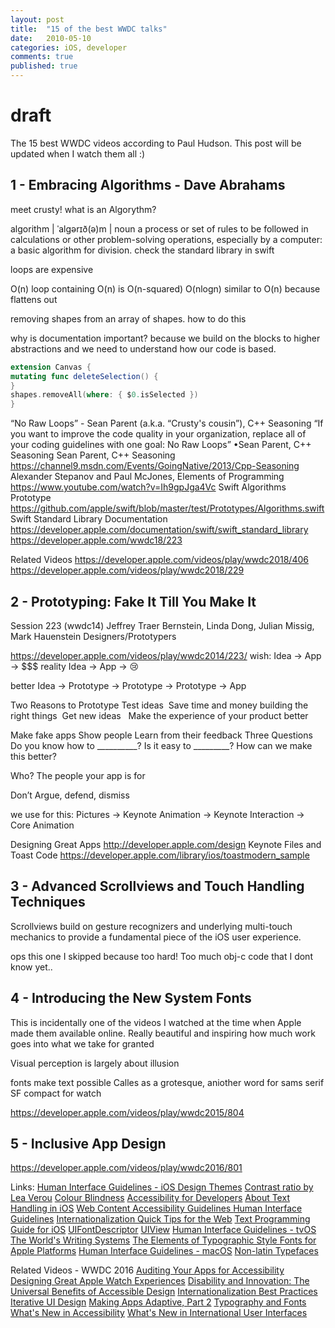 ```yaml
---
layout: post
title:  "15 of the best WWDC talks"
date:   2010-05-10
categories: iOS, developer
comments: true
published: true
---
```

 
 # draft
 
The 15 best WWDC videos according to Paul Hudson. This post will be updated when I watch them all :)

## 1 - Embracing Algorithms - Dave Abrahams 

meet crusty!
what is an Algorythm? 

algorithm | ˈalɡərɪð(ə)m |
noun
a process or set of rules to be followed in calculations or other problem-solving operations, especially by a computer: a basic algorithm for division.
check the standard library in swift
 
 loops are expensive

O(n) loop containing O(n) is O(n-squared)
O(nlogn) similar to O(n) because flattens out 

 removing shapes from an array of shapes. how to do this 
 
why is documentation important?
because we build on the blocks to higher abstractions and we need to understand how our code is based.

``` swift
extension Canvas {
mutating func deleteSelection() {
}
shapes.removeAll(where: { $0.isSelected })
}
```
“No Raw Loops” - Sean Parent (a.k.a. “Crusty's cousin”), C++ Seasoning
“If you want to improve the code quality in your organization, replace all of your coding guidelines with one goal:
No Raw Loops” •Sean Parent, C++ Seasoning
Sean Parent, C++ Seasoning https://channel9.msdn.com/Events/GoingNative/2013/Cpp-Seasoning
Alexander Stepanov and Paul McJones, Elements of Programming https://www.youtube.com/watch?v=Ih9gpJga4Vc
Swift Algorithms Prototype https://github.com/apple/swift/blob/master/test/Prototypes/Algorithms.swift
Swift Standard Library Documentation https://developer.apple.com/documentation/swift/swift_standard_library
https://developer.apple.com/wwdc18/223

Related Videos
https://developer.apple.com/videos/play/wwdc2018/406
https://developer.apple.com/videos/play/wwdc2018/229

## 2 - Prototyping: Fake It Till You Make It
Session 223 (wwdc14)
Jeffrey Traer Bernstein, Linda Dong, Julian Missig, Mark Hauenstein
Designers/Prototypers

https://developer.apple.com/videos/play/wwdc2014/223/
wish:
Idea -> App -> $$$
reality
Idea -> App -> 😢

better
Idea -> Prototype -> Prototype -> Prototype -> App

Two Reasons to Prototype Test ideas 
Save time and money building the right things 
Get new ideas  
Make the experience of your product better

Make fake apps
Show people
Learn from their feedback
Three Questions
Do you know how to __________? Is it easy to _________?
How can we make this better?

Who?
The people your app is for

Don’t
Argue, defend, dismiss

we use for this:
Pictures -> Keynote
Animation -> Keynote 
Interaction -> Core Animation

Designing Great Apps
http://developer.apple.com/design
Keynote Files and Toast Code
https://developer.apple.com/library/ios/toastmodern_sample

## 3 - Advanced Scrollviews and Touch Handling Techniques
Scrollviews build on gesture recognizers and underlying multi-touch mechanics to provide a fundamental piece of the iOS user experience. 

ops this one I skipped because too hard! Too much obj-c code that I dont know yet..

## 4 - Introducing the New System Fonts
This is incidentally one of the videos I watched at the time when Apple made them available online. Really beautiful and inspiring how much work goes into what we take for granted

Visual perception is largely about illusion

fonts make text possible
Calles as a grotesque, aniother word for sams serif
SF compact for watch

https://developer.apple.com/videos/play/wwdc2015/804

## 5 - Inclusive App Design



https://developer.apple.com/videos/play/wwdc2016/801

Links:
[Human Interface Guidelines - iOS Design Themes](https://developer.apple.com/design/human-interface-guidelines/ios/overview/themes/)
[Contrast ratio by Lea Verou](https://contrast-ratio.com/)
[Colour Blindness](http://www.colourblindawareness.org/colour-blindness/)
[Accessibility for Developers](https://developer.apple.com/accessibility/)
[About Text Handling in iOS](https://developer.apple.com/library/archive/documentation/StringsTextFonts/Conceptual/TextAndWebiPhoneOS/Introduction/Introduction.html#//apple_ref/doc/uid/TP40009542)
[Web Content Accessibility Guidelines ](https://www.w3.org/TR/WCAG/#visual-audio-contrast)
[Human Interface Guidelines](https://developer.apple.com/design/human-interface-guidelines/watchos/overview/themes/)
[Internationalization Quick Tips for the Web](https://www.w3.org/International/quicktips/)
[Text Programming Guide for iOS](https://developer.apple.com/library/archive/documentation/StringsTextFonts/Conceptual/TextAndWebiPhoneOS/CustomTextProcessing/CustomTextProcessing.html#//apple_ref/doc/uid/TP40009542-CH4-SW65)
[UIFontDescriptor](https://developer.apple.com/documentation/uikit/uifontdescriptor#//apple_ref/doc/constant_group/Text_Styles)
[UIView](https://developer.apple.com/documentation/uikit/uiview#//apple_ref/occ/instp/UIView/readableContentGuide)
[Human Interface Guidelines - tvOS](https://developer.apple.com/design/human-interface-guidelines/tvos/overview/themes/)
[The World's Writing Systems](https://global.oup.com/academic/product/the-worlds-writing-systems-9780195079937?cc=us&lang=en&)
[The Elements of Typographic Style ](https://www.indiebound.org/book/9780881792119?aff=stewf)
[Fonts for Apple Platforms](https://developer.apple.com/fonts/)
[Human Interface Guidelines - macOS](https://developer.apple.com/design/human-interface-guidelines/macos/overview/themes/)
[Non-latin Typefaces](https://www.abebooks.com/9780950416151/Non-latin-Typefaces-Bride-Library-London-0950416150/plp)

Related Videos - WWDC 2016
[Auditing Your Apps for Accessibility](https://developer.apple.com/videos/play/wwdc2016/407)
[Designing Great Apple Watch Experiences](https://developer.apple.com/videos/play/wwdc2016/804)
[Disability and Innovation: The Universal Benefits of Accessible Design](https://developer.apple.com/videos/play/wwdc2016/104)
[Internationalization Best Practices](https://developer.apple.com/videos/play/wwdc2016/201)
[Iterative UI Design](https://developer.apple.com/videos/play/wwdc2016/805)
[Making Apps Adaptive, Part 2](https://developer.apple.com/videos/play/wwdc2016/233)
[Typography and Fonts](https://developer.apple.com/videos/play/wwdc2016/803)
[What's New in Accessibility](https://developer.apple.com/videos/play/wwdc2016/202)
[What's New in International User Interfaces](https://developer.apple.com/videos/play/wwdc2016/232)